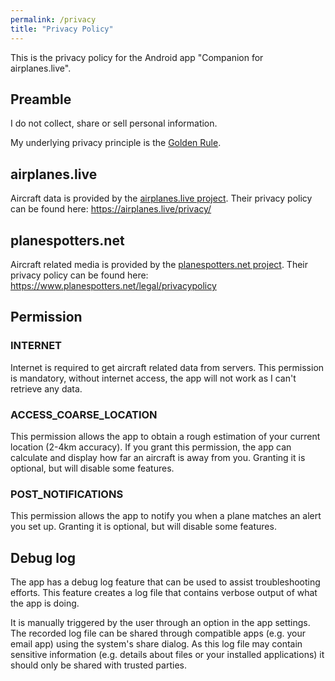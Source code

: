 ```yaml
---
permalink: /privacy
title: "Privacy Policy"
---
```


This is the privacy policy for the Android app "Companion for airplanes.live".

## Preamble

I do not collect, share or sell personal information.

My underlying privacy principle is the [Golden Rule](https://en.wikipedia.org/wiki/Golden_Rule).

## airplanes.live

Aircraft data is provided by the [airplanes.live project](https://airplanes.live).
Their privacy policy can be found here: https://airplanes.live/privacy/

## planespotters.net

Aircraft related media is provided by the [planespotters.net project](https://www.planespotters.net).
Their privacy policy can be found here: https://www.planespotters.net/legal/privacypolicy

## Permission

### INTERNET

Internet is required to get aircraft related data from servers.
This permission is mandatory, without internet access, the app will not work as I can't retrieve any data.

### ACCESS_COARSE_LOCATION

This permission allows the app to obtain a rough estimation of your current location (2-4km accuracy).
If you grant this permission, the app can calculate and display how far an aircraft is away from you.
Granting it is optional, but will disable some features.

### POST_NOTIFICATIONS

This permission allows the app to notify you when a plane matches an alert you set up.
Granting it is optional, but will disable some features.

## Debug log

The app has a debug log feature that can be used to assist troubleshooting efforts.
This feature creates a log file that contains verbose output of what the app is doing.

It is manually triggered by the user through an option in the app settings.
The recorded log file can be shared through compatible apps (e.g. your email app) using the system's share dialog.
As this log file may contain sensitive information (e.g. details about files or your installed applications) it should
only be shared with trusted parties.
